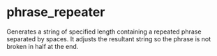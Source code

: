 # phrase_repeater
Generates a string of specified length containing a repeated phrase separated by spaces.
It adjusts the resultant string so the phrase is not broken in half at the end.
